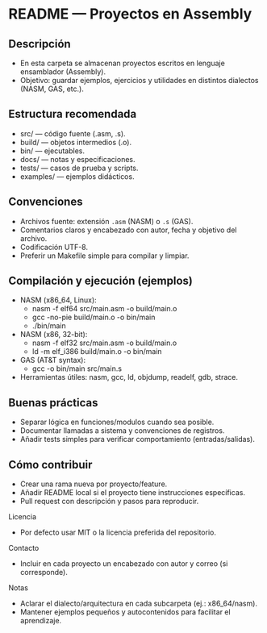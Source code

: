 # README — Proyectos en Assembly

## Descripción
- En esta carpeta se almacenan proyectos escritos en lenguaje ensamblador (Assembly).  
- Objetivo: guardar ejemplos, ejercicios y utilidades en distintos dialectos (NASM, GAS, etc.).

## Estructura recomendada
- src/ — código fuente (.asm, .s).  
- build/ — objetos intermedios (.o).  
- bin/ — ejecutables.  
- docs/ — notas y especificaciones.  
- tests/ — casos de prueba y scripts.  
- examples/ — ejemplos didácticos.

## Convenciones
- Archivos fuente: extensión `.asm` (NASM) o `.s` (GAS).  
- Comentarios claros y encabezado con autor, fecha y objetivo del archivo.  
- Codificación UTF-8.  
- Preferir un Makefile simple para compilar y limpiar.

## Compilación y ejecución (ejemplos)
- NASM (x86_64, Linux):
    - nasm -f elf64 src/main.asm -o build/main.o
    - gcc -no-pie build/main.o -o bin/main
    - ./bin/main
- NASM (x86, 32-bit):
    - nasm -f elf32 src/main.asm -o build/main.o
    - ld -m elf_i386 build/main.o -o bin/main
- GAS (AT&T syntax):
    - gcc -o bin/main src/main.s
- Herramientas útiles: nasm, gcc, ld, objdump, readelf, gdb, strace.

## Buenas prácticas
- Separar lógica en funciones/modulos cuando sea posible.  
- Documentar llamadas a sistema y convenciones de registros.  
- Añadir tests simples para verificar comportamiento (entradas/salidas).

## Cómo contribuir
- Crear una rama nueva por proyecto/feature.  
- Añadir README local si el proyecto tiene instrucciones específicas.  
- Pull request con descripción y pasos para reproducir.

Licencia
- Por defecto usar MIT o la licencia preferida del repositorio.

Contacto
- Incluir en cada proyecto un encabezado con autor y correo (si corresponde).

Notas
- Aclarar el dialecto/arquitectura en cada subcarpeta (ej.: x86_64/nasm).  
- Mantener ejemplos pequeños y autocontenidos para facilitar el aprendizaje.